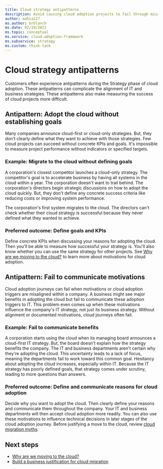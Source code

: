 ```yaml
---
title: Cloud strategy antipatterns
description: Avoid causing cloud adoption projects to fail through misalignment. Take steps to clearly define and communicate cloud adoption KPIs and motivations.
author: mahia127
ms.author: brblanch
ms.date: 02/19/2021
ms.topic: conceptual
ms.service: cloud-adoption-framework
ms.subservice: strategy
ms.custom: think-tank
---
```


# Cloud strategy antipatterns

Customers often experience antipatterns during the Strategy phase of cloud adoption. These antipatterns can complicate the alignment of IT and business strategies. These antipatterns also make measuring the success of cloud projects more difficult.

## Antipattern: Adopt the cloud without establishing goals

Many companies announce cloud-first or cloud-only strategies. But, they don't clearly define what they want to achieve with those strategies. Few cloud projects can succeed without concrete KPIs and goals. It's impossible to measure project performance without indicators or specified targets.

### Example: Migrate to the cloud without defining goals

A corporation's closest competitor launches a cloud-only strategy. The competitor's goal is to accelerate business by having all systems in the cloud within a year. The corporation doesn't want to trail behind. The corporation's directors begin strategic discussions on how to adopt the cloud quickly. But, they don't define any concrete success criteria like reducing costs or improving system performance.

The corporation's first system migrates to the cloud. The directors can't check whether their cloud strategy is successful because they never defined what they wanted to achieve.

### Preferred outcome: Define goals and KPIs

Define concrete KPIs when discussing your reasons for adopting the cloud. Then you'll be able to measure how successful your strategy is. You'll also know whether you can use the same strategy for other projects. See [Why are we moving to the cloud?](../strategy/motivations.md) to learn more about motivations for cloud adoption.

## Antipattern: Fail to communicate motivations

Cloud adoption journeys can fail when motivations or cloud adoption triggers are misaligned within a company. A business might see major benefits in adopting the cloud but fail to communicate these adoption triggers to IT. This problem even comes up when these motivations influence the company's IT strategy, not just its business strategy. Without alignment or documented motivations, cloud journeys often fail.

### Example: Fail to communicate benefits

A corporation starts using the cloud when its managing board announces a cloud-first IT strategy. But, the board doesn't explain how the strategy benefits the company. The IT and business departments aren't certain why they're adopting the cloud. This uncertainty leads to a lack of focus, meaning the departments fail to work toward this common goal. Hesitancy about adopting the cloud increases, especially within IT. Because the IT strategy has poorly defined goals, that strategy comes under scrutiny, leading to more questions than answers.

### Preferred outcome: Define and communicate reasons for cloud adoption

Decide why you want to adopt the cloud. Then clearly define your reasons and communicate them throughout the company. Your IT and business departments will then accept cloud adoption more readily. You can also use these motivations to influence technical decisions in later stages of the cloud adoption journey. Before justifying a move to the cloud, review [cloud migration myths](../strategy/cloud-migration-business-case.md).

## Next steps

- [Why are we moving to the cloud?](../strategy/motivations.md)
- [Build a business justification for cloud migration](../strategy/cloud-migration-business-case.md)
